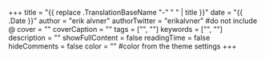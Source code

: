 +++
title = "{{ replace .TranslationBaseName "-" " " | title }}"
date = "{{ .Date }}"
author = "erik alvner"
authorTwitter = "erikalvner" #do not include @
cover = ""
coverCaption = ""
tags = ["", ""]
keywords = ["", ""]
description = ""
showFullContent = false
readingTime = false
hideComments = false
color = "" #color from the theme settings
+++
